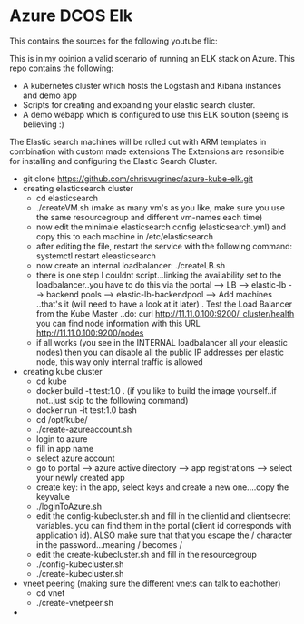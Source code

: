 # Azure DCOS Elk

This contains the sources for the following youtube flic:

This is in my opinion a valid scenario of running an ELK stack on Azure.
This repo contains the following:
* A kubernetes cluster which hosts the Logstash and Kibana instances and demo app
* Scripts for creating and expanding your elastic search cluster. 
* A demo webapp which is configured to use this ELK solution (seeing is believing :)

The Elastic search machines will be rolled out with ARM templates in combination with custom made extensions The Extensions are resonsible for installing and configuring the Elastic Search Cluster.

* git clone https://github.com/chrisvugrinec/azure-kube-elk.git
* creating elasticsearch cluster
  * cd elasticsearch
  * ./createVM.sh (make as many vm's as you like, make sure you use the same resourcegroup and different vm-names each time)
  * now edit the minimale elasticsearch config (elasticsearch.yml)  and copy this to each machine in /etc/elasticsearch
  * after editing the file, restart the service with the following command: systemctl restart eleasticsearch
  * now create an internal loadbalancer: ./createLB.sh
  * there is one step I couldnt script...linking the availability set to the loadbalancer..you have to do this via the portal --> LB --> elastic-lb --> backend pools --> elastic-lb-backendpool --> Add machines ..that's it (will need to have a look at it later) . Test the Load Balancer from the Kube Master ..do: curl http://11.11.0.100:9200/_cluster/health you can find node information with this URL http://11.11.0.100:9200/nodes
  * if all works (you see in the INTERNAL loadbalancer all your eleastic nodes) then you can disable all the public IP addresses per elastic node, this way only internal traffic is allowed
* creating kube cluster
  * cd kube
  * docker build -t test:1.0 .  (if you like to build the image yourself..if not..just skip to the folllowing command)
  * docker run -it test:1.0 bash
  * cd /opt/kube/
  * ./create-azureaccount.sh
  * login to azure
  * fill in app name
  * select azure account
  * go to portal --> azure active directory --> app registrations --> select your newly created app
  * create key: in the app, select keys and create a new one....copy the keyvalue    
  * ./loginToAzure.sh
  * edit the config-kubecluster.sh and fill in the clientid and clientsecret variables..you can find them in the portal (client id corresponds with application id). ALSO make sure that that you escape the / character in the password...meaning / becomes \/
  * edit the create-kubecluster.sh and fill in the resourcegroup
  * ./config-kubecluster.sh
  * ./create-kubecluster.sh
* vneet peering (making sure the different vnets can talk to eachother)
  * cd vnet
  * ./create-vnetpeer.sh
* 

